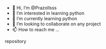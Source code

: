 - 👋 Hi, I’m @Prazollsss
- 👀 I’m interested in learning python
- 🌱 I’m currently learning python
- 💞️ I’m looking to collaborate on any project
- 📫 How to reach me ...

<!---
Prazollsss/Prazollsss is a ✨ special ✨ repository because its `README.md` (this file) appears on your GitHub profile.
You can click the Preview link to take a look at your changes.
--->repository
